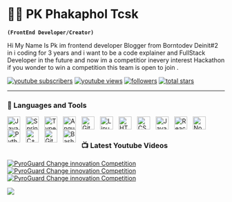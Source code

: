 # 👨‍💻 PK Phakaphol Tcsk

**`(FrontEnd Developer/Creator)`**

Hi My Name Is Pk  im frontend developer Blogger from Borntodev Deinit#2 in i coding  for 3 years and i want to be a code explainer and FullStack Developer in the future and now im a competitior inevery interest Hackathon if you wonder to win a competition this team is open to join   .

   <p align="left">
      <a href="https://www.youtube.com/channel/UCcSwl5PU3NUYrGNjUZPLWxg">
         <img alt="youtube subscribers" title="Subscribe to my YouTube channel" src="https://custom-icon-badges.demolab.com/youtube/channel/subscribers/UCcSwl5PU3NUYrGNjUZPLWxg?color=%23E05D44&label=SUBSCRIBE&logo=video&logoColor=white&style=for-the-badge&labelColor=CE4630"/></a> 
      <a href="https://www.youtube.com/channel/UCcSwl5PU3NUYrGNjUZPLWxg">
         <img alt="youtube views" title="YouTube views" src="https://custom-icon-badges.demolab.com/youtube/channel/views/UCcSwl5PU3NUYrGNjUZPLWxg?color=%23E1AD0E&logo=eye&logoColor=white&style=for-the-badge&labelColor=C79600"/></a> 
      <a href="https://github.com/GodzK">
         <img alt="followers" title="Follow me on Github" src="https://custom-icon-badges.demolab.com/github/followers/GodzK?color=236ad3&labelColor=1155ba&style=for-the-badge&logo=person-add&label=Follow&logoColor=white"/></a>
      <a href="https://github.com/GodzK?tab=repositories">
         <img alt="total stars" title="Total stars on GitHub" src="https://custom-icon-badges.demolab.com/github/stars/GodzK?color=55960c&style=for-the-badge&labelColor=488207&logo=star"/></a>
   </p>

<!--START_SECTION:waka-->


<!--END_SECTION:waka-->

<!--START_SECTION:code-->



<!--END_SECTION:code-->


---

### 🧰 Languages and Tools

<img align="left" alt="Java" width="30px" style="padding-right:10px;" src="https://cdn.jsdelivr.net/gh/devicons/devicon/icons/java/java-original.svg"/>
<img align="left" alt="Spring" width="30px" style="padding-right:10px;" src="https://cdn.jsdelivr.net/gh/devicons/devicon/icons/spring/spring-original.svg" />
<img align="left" alt="TypeScript" width="30px" style="padding-right:10px;" src="https://cdn.jsdelivr.net/gh/devicons/devicon/icons/typescript/typescript-plain.svg" />
<img align="left" alt="Angular" width="30px" style="padding-right:10px;" src="https://cdn.jsdelivr.net/gh/devicons/devicon/icons/angularjs/angularjs-plain.svg" />
<img align="left" alt="Git" width="30px" style="padding-right:10px;" src="https://cdn.jsdelivr.net/gh/devicons/devicon/icons/git/git-original.svg" />
<img align="left" alt="Linux" width="30px" style="padding-right:10px;" src="https://cdn.jsdelivr.net/gh/devicons/devicon/icons/linux/linux-original.svg" />
<img align="left" alt="HTML" width="30px" style="padding-right:10px;" src="https://cdn.jsdelivr.net/gh/devicons/devicon/icons/html5/html5-plain.svg" />
<img align="left" alt="CSS" width="30px" style="padding-right:10px;" src="https://cdn.jsdelivr.net/gh/devicons/devicon/icons/css3/css3-plain.svg" />
<img align="left" alt="JavaScript" width="30px" style="padding-right:10px;" src="https://cdn.jsdelivr.net/gh/devicons/devicon/icons/javascript/javascript-plain.svg" />
<img align="left" alt="React" width="30px" style="padding-right:10px;" src="https://cdn.jsdelivr.net/gh/devicons/devicon/icons/react/react-original.svg" />
<img align="left" alt="NodeJS" width="30px" style="padding-right:10px;" src="https://cdn.jsdelivr.net/gh/devicons/devicon/icons/nodejs/nodejs-original.svg" />
<img align="left" alt="Python" width="30px" style="padding-right:10px;" src="https://cdn.jsdelivr.net/gh/devicons/devicon/icons/python/python-plain.svg" />
<img align="left" alt="C++" width="30px" style="padding-right:10px;" src="https://cdn.jsdelivr.net/gh/devicons/devicon/icons/cplusplus/cplusplus-line.svg" />
<img align="left" alt="GitHub" width="30px" style="padding-right:10px;" src="https://cdn.jsdelivr.net/gh/devicons/devicon/icons/github/github-original.svg" />
<img align="left" alt="Bash" width="30px" style="padding-right:10px;" src="https://cdn.jsdelivr.net/gh/devicons/devicon/icons/bash/bash-original.svg" />
<br />

#

### 📺 Latest Youtube Videos

<!-- BEGIN YOUTUBE-CARDS -->
[![PyroGuard Change  innovation Competition](https://ytcards.demolab.com/?id=cSUpTJ-clrs&t=3s&title=PyroGuard+Change+innovation&lang=en&timestamp=1717565157&background_color=%230d1117&title_color=%23ffffff&stats_color=%23dedede&max_title_lines=1&width=250&border_radius=5&duration=508 "Pyroguard")](https://www.youtube.com/watch?v=cSUpTJ-clrs&t=8s)
[![PyroGuard Change  innovation Competition](https://ytcards.demolab.com/?id=xr7nUM3XsXg&t=3s&title=Microsoft+Ambassador+introduce&lang=en&timestamp=1717591742&background_color=%230d1117&title_color=%23ffffff&stats_color=%23dedede&max_title_lines=1&width=250&border_radius=5&duration=508 " Microsoft Student Ambassador")](https://www.youtube.com/watch?v=xr7nUM3XsXg)
[![PyroGuard Change  innovation Competition](https://ytcards.demolab.com/?id=ML5piOfz_ao&t=3s&title=Fetch+Data+SWR&lang=en&timestamp=1717565157&background_color=%230d1117&title_color=%23ffffff&stats_color=%23dedede&max_title_lines=1&width=250&border_radius=5&duration=508 "I Built a 3D Developer Portfolio Website // Three.js + React + Tailwind")](https://www.youtube.com/watch?v=ML5piOfz_ao&ab_channel=PhakapholDherachaisuprakij)

[<img src="https://custom-icon-badges.demolab.com/badge/-Subscribe%20For%20More-red?style=for-the-badge&logo=video&logoColor=white"/>](https://www.youtube.com/channel/UCcSwl5PU3NUYrGNjUZPLWxg?sub_confirmation=1)

#


<!-- ![GitHub Streak](https://streak-stats.demolab.com?user=UCcSwl5PU3NUYrGNjUZPLWxg&theme=gruvbox&border_radius=4.5) -->

#

